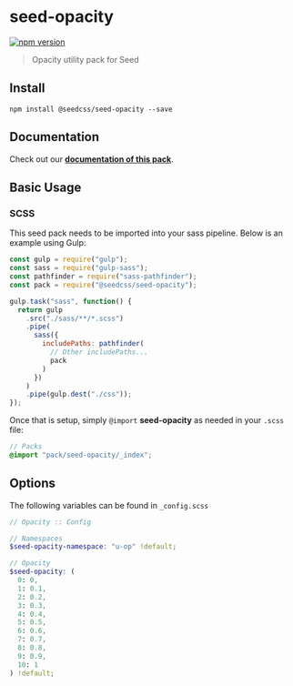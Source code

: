 # seed-opacity

[![npm version](https://badge.fury.io/js/%40seedcss%2Fseed-opacity.svg)](https://badge.fury.io/js/%40seedcss%2Fseed-opacity)

> Opacity utility pack for Seed

## Install

```
npm install @seedcss/seed-opacity --save
```

## Documentation

Check out our **[documentation of this pack](http://developer.helpscout.net/seed/packs/seed-opacity/)**.

## Basic Usage

### SCSS

This seed pack needs to be imported into your sass pipeline. Below is an example using Gulp:

```javascript
const gulp = require("gulp");
const sass = require("gulp-sass");
const pathfinder = require("sass-pathfinder");
const pack = require("@seedcss/seed-opacity");

gulp.task("sass", function() {
  return gulp
    .src("./sass/**/*.scss")
    .pipe(
      sass({
        includePaths: pathfinder(
          // Other includePaths...
          pack
        )
      })
    )
    .pipe(gulp.dest("./css"));
});
```

Once that is setup, simply `@import` **seed-opacity** as needed in your `.scss` file:

```scss
// Packs
@import "pack/seed-opacity/_index";
```



## Options

The following variables can be found in `_config.scss`

```scss
// Opacity :: Config

// Namespaces
$seed-opacity-namespace: "u-op" !default;

// Opacity
$seed-opacity: (
  0: 0,
  1: 0.1,
  2: 0.2,
  3: 0.3,
  4: 0.4,
  5: 0.5,
  6: 0.6,
  7: 0.7,
  8: 0.8,
  9: 0.9,
  10: 1
) !default;

```